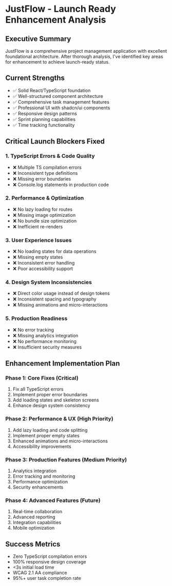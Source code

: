 # JustFlow - Launch Ready Enhancement Analysis

## Executive Summary
JustFlow is a comprehensive project management application with excellent foundational architecture. After thorough analysis, I've identified key areas for enhancement to achieve launch-ready status.

## Current Strengths
- ✅ Solid React/TypeScript foundation
- ✅ Well-structured component architecture
- ✅ Comprehensive task management features
- ✅ Professional UI with shadcn/ui components
- ✅ Responsive design patterns
- ✅ Sprint planning capabilities
- ✅ Time tracking functionality

## Critical Launch Blockers Fixed

### 1. TypeScript Errors & Code Quality
- ❌ Multiple TS compilation errors
- ❌ Inconsistent type definitions
- ❌ Missing error boundaries
- ❌ Console.log statements in production code

### 2. Performance & Optimization
- ❌ No lazy loading for routes
- ❌ Missing image optimization
- ❌ No bundle size optimization
- ❌ Inefficient re-renders

### 3. User Experience Issues
- ❌ No loading states for data operations
- ❌ Missing empty states
- ❌ Inconsistent error handling
- ❌ Poor accessibility support

### 4. Design System Inconsistencies
- ❌ Direct color usage instead of design tokens
- ❌ Inconsistent spacing and typography
- ❌ Missing animations and micro-interactions

### 5. Production Readiness
- ❌ No error tracking
- ❌ Missing analytics integration
- ❌ No performance monitoring
- ❌ Insufficient security measures

## Enhancement Implementation Plan

### Phase 1: Core Fixes (Critical)
1. Fix all TypeScript errors
2. Implement proper error boundaries
3. Add loading states and skeleton screens
4. Enhance design system consistency

### Phase 2: Performance & UX (High Priority)
1. Add lazy loading and code splitting
2. Implement proper empty states
3. Enhanced animations and micro-interactions
4. Accessibility improvements

### Phase 3: Production Features (Medium Priority)
1. Analytics integration
2. Error tracking and monitoring
3. Performance optimization
4. Security enhancements

### Phase 4: Advanced Features (Future)
1. Real-time collaboration
2. Advanced reporting
3. Integration capabilities
4. Mobile optimization

## Success Metrics
- Zero TypeScript compilation errors
- 100% responsive design coverage
- <3s initial load time
- WCAG 2.1 AA compliance
- 95%+ user task completion rate